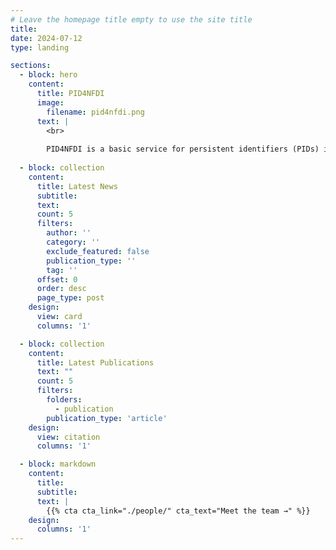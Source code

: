```yaml
---
# Leave the homepage title empty to use the site title
title:
date: 2024-07-12
type: landing

sections:
  - block: hero
    content:
      title: PID4NFDI
      image:
        filename: pid4nfdi.png
      text: |
        <br>
        
        PID4NFDI is a basic service for persistent identifiers (PIDs) in development for Germany's national research data infrastructure, the [Nationale Forschungsdateninfrastruktur (NFDI)](https://www.nfdi.de/?lang=en). PID4NFDI is part of [Base4NFDI](https://base4nfdi.de/) and is currently in its initialisation phase, the first of three service development phases.
  
  - block: collection
    content:
      title: Latest News
      subtitle:
      text:
      count: 5
      filters:
        author: ''
        category: ''
        exclude_featured: false
        publication_type: ''
        tag: ''
      offset: 0
      order: desc
      page_type: post
    design:
      view: card
      columns: '1'

  - block: collection
    content:
      title: Latest Publications
      text: ""
      count: 5
      filters:
        folders:
          - publication
        publication_type: 'article'
    design:
      view: citation
      columns: '1'

  - block: markdown
    content:
      title:
      subtitle:
      text: |
        {{% cta cta_link="./people/" cta_text="Meet the team →" %}}
    design:
      columns: '1'
---
```

